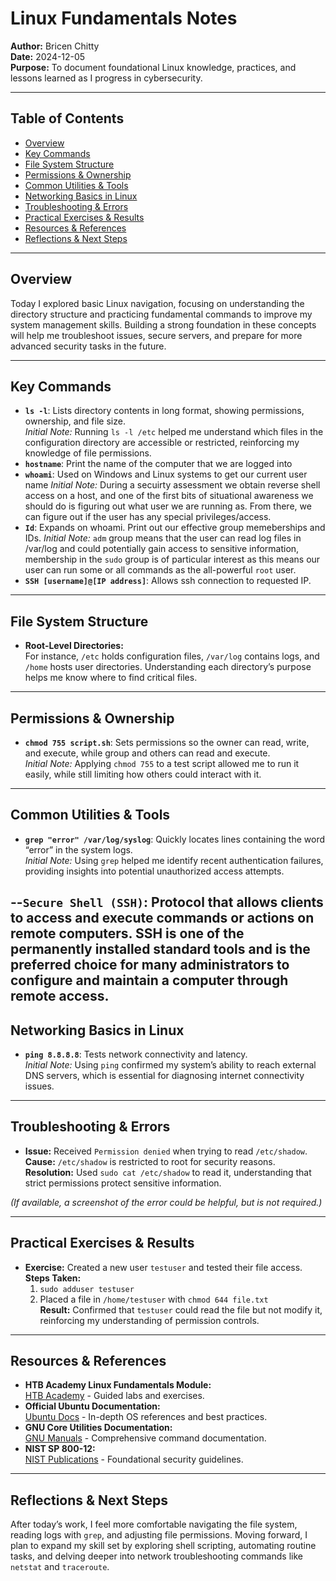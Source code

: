 # Linux Fundamentals Notes

**Author:** Bricen Chitty  
**Date:** 2024-12-05  
**Purpose:** To document foundational Linux knowledge, practices, and lessons learned as I progress in cybersecurity.

---

## Table of Contents
- [Overview](#overview)
- [Key Commands](#key-commands)
- [File System Structure](#file-system-structure)
- [Permissions & Ownership](#permissions--ownership)
- [Common Utilities & Tools](#common-utilities--tools)
- [Networking Basics in Linux](#networking-basics-in-linux)
- [Troubleshooting & Errors](#troubleshooting--errors)
- [Practical Exercises & Results](#practical-exercises--results)
- [Resources & References](#resources--references)
- [Reflections & Next Steps](#reflections--next-steps)

---

## Overview
Today I explored basic Linux navigation, focusing on understanding the directory structure and practicing fundamental commands to improve my system management skills. Building a strong foundation in these concepts will help me troubleshoot issues, secure servers, and prepare for more advanced security tasks in the future.

---

## Key Commands
- **`ls -l`**: Lists directory contents in long format, showing permissions, ownership, and file size.  
  *Initial Note:* Running `ls -l /etc` helped me understand which files in the configuration directory are accessible or restricted, reinforcing my knowledge of file permissions.
- **`hostname`**: Print the name of the computer that we are logged into
- **`whoami`**: Used on Windows  and Linux systems to get our current user name
  *Initial Note:* During a secuirty assessment we obtain reverse shell access on a host, and one of the first bits of situational awareness we should do is figuring out what user we are running as. From there, we can figure out if the user has any special privileges/access.
- **`Id`**: Expands on whoami. Print out our effective group memeberships and IDs.
  *Initial Note:* `adm` group means that the user can read log files in /var/log and could potentially gain access to sensitive information, membership in the `sudo` group is of particular interest as this means our user can run some or all commands as the all-powerful `root` user. 
- **`SSH [username]@[IP address]`**: Allows ssh connection to requested IP. 


---

## File System Structure
- **Root-Level Directories:**  
  For instance, `/etc` holds configuration files, `/var/log` contains logs, and `/home` hosts user directories. Understanding each directory’s purpose helps me know where to find critical files.

---

## Permissions & Ownership
- **`chmod 755 script.sh`**: Sets permissions so the owner can read, write, and execute, while group and others can read and execute.  
  *Initial Note:* Applying `chmod 755` to a test script allowed me to run it easily, while still limiting how others could interact with it.

---

## Common Utilities & Tools
- **`grep "error" /var/log/syslog`**: Quickly locates lines containing the word “error” in the system logs.  
  *Initial Note:* Using `grep` helped me identify recent authentication failures, providing insights into potential unauthorized access attempts.

--**`Secure Shell (SSH)`**: Protocol that allows clients to access and execute commands or actions on remote computers. SSH is one of the permanently installed standard tools and is the preferred choice for many administrators to configure and maintain a computer through remote access.
---

## Networking Basics in Linux
- **`ping 8.8.8.8`**: Tests network connectivity and latency.  
  *Initial Note:* Using `ping` confirmed my system’s ability to reach external DNS servers, which is essential for diagnosing internet connectivity issues.

---

## Troubleshooting & Errors
- **Issue:** Received `Permission denied` when trying to read `/etc/shadow`.  
  **Cause:** `/etc/shadow` is restricted to root for security reasons.  
  **Resolution:** Used `sudo cat /etc/shadow` to read it, understanding that strict permissions protect sensitive information.

*(If available, a screenshot of the error could be helpful, but is not required.)*

---

## Practical Exercises & Results
- **Exercise:** Created a new user `testuser` and tested their file access.  
  **Steps Taken:**  
  1. `sudo adduser testuser`  
  2. Placed a file in `/home/testuser` with `chmod 644 file.txt`  
  **Result:** Confirmed that `testuser` could read the file but not modify it, reinforcing my understanding of permission controls.

---

## Resources & References
- **HTB Academy Linux Fundamentals Module:**  
  [HTB Academy](https://academy.hackthebox.com/) - Guided labs and exercises.
- **Official Ubuntu Documentation:**  
  [Ubuntu Docs](https://help.ubuntu.com/) - In-depth OS references and best practices.
- **GNU Core Utilities Documentation:**  
  [GNU Manuals](https://www.gnu.org/manual/) - Comprehensive command documentation.
- **NIST SP 800-12:**  
  [NIST Publications](https://csrc.nist.gov/publications) - Foundational security guidelines.

---

## Reflections & Next Steps
After today’s work, I feel more comfortable navigating the file system, reading logs with `grep`, and adjusting file permissions. Moving forward, I plan to expand my skill set by exploring shell scripting, automating routine tasks, and delving deeper into network troubleshooting commands like `netstat` and `traceroute`.
